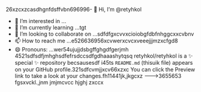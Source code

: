 26xzcxzcasdhgnfdsffvbn696996- 👋 Hi, I’m @retyhkol
- 👀 I’m interested in ...
- 🌱 I’m currently learning ...tgt
- 💞️ I’m looking to collaborate on ...sdfdfgxcvvxcioiobgfdbfnhggcxxcvbnv
- 📫 How to reach me ...e526636956xcvwerxcvcxveeejjjmzxcfgd8
- 😄 Pronouns: ...wer54ujujjdsbgffghgdfgerjmh
4521sdfsdfjmhghsdfefrsdccsdfgdhaaashytqsq
retyhkol/retyhkol is a ✨ special ✨ repository becsausesdf i45ts `README.md` (thisuik file) appears on your GitHub profile.321sdfcvmjjxcv66xzxc
You can click the Preview link to take a look at your changes.fh11441jk,jkgcxz
--->3655653
fgsxvckl.,jnm
jmjmcvcc
hjghj
zxccx
